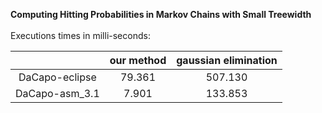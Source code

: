 **Computing Hitting Probabilities in Markov Chains with Small Treewidth**<br/><br/>
Executions times in milli-seconds:

|                |  our method   |  gaussian elimination |
|:--------------:|:-------------:|:---------------------:|
| DaCapo-eclipse |     79.361    |       507.130         |
| DaCapo-asm_3.1 |      7.901    |       133.853         |
